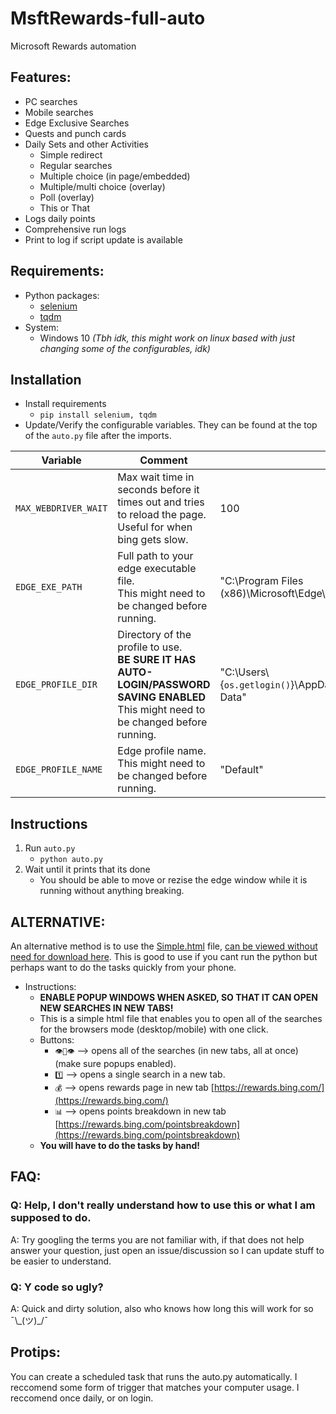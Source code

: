 # MsftRewards-full-auto
Microsoft Rewards automation

## Features:
 - PC searches
 - Mobile searches
 - Edge Exclusive Searches
 - Quests and punch cards
 - Daily Sets and other Activities
   - Simple redirect
   - Regular searches
   - Multiple choice (in page/embedded)
   - Multiple/multi choice (overlay)
   - Poll (overlay)
   - This or That
  - Logs daily points
  - Comprehensive run logs
  - Print to log if script update is available
  
## Requirements:
 - Python packages:
   - [selenium](https://pypi.org/project/selenium/)
   - [tqdm](https://pypi.org/project/tqdm/)
 - System:
   - Windows 10 *(Tbh idk, this might work on linux based with just changing some of the configurables, idk)*


## Installation
- Install requirements
  - `pip install selenium, tqdm`
- Update/Verify the configurable variables. They can be found at the top of the `auto.py` file after the imports.

| Variable | Comment | Default |
|---|---|---|
| `MAX_WEBDRIVER_WAIT` | Max wait time in seconds before it times out and tries to reload the page. <br>Useful for when bing gets slow. | 100 |
| `EDGE_EXE_PATH` | Full path to your edge executable file.<br>This might need to be changed before running. | "C:\\Program Files (x86)\\Microsoft\\Edge\\Application\\msedge.exe" |
| `EDGE_PROFILE_DIR` | Directory of the profile to use. <br>**BE SURE IT HAS AUTO-LOGIN/PASSWORD SAVING ENABLED**<br>This might need to be changed before running. | "C:\\Users\\{`os.getlogin()`}\\AppData\\Local\\Microsoft\\Edge\\User Data" |
| `EDGE_PROFILE_NAME` | Edge profile name.<br>This might need to be changed before running. | "Default" |

## Instructions

1. Run `auto.py`
   - `python auto.py`
2. Wait until it prints that its done
   - You should be able to move or rezise the edge window while it is running without anything breaking.

## ALTERNATIVE:
An alternative method is to use the [Simple.html](Simple.html) file, [can be viewed without need for download here](https://raw.githack.com/Noah-Jaffe/MsftRewards-full-auto/main/Simple.html). This is good to use if you cant run the python but perhaps want to do the tasks quickly from your phone.

 - Instructions:
   - **ENABLE POPUP WINDOWS WHEN ASKED, SO THAT IT CAN OPEN NEW SEARCHES IN NEW TABS!**
   - This is a simple html file that enables you to open all of the searches for the browsers mode (desktop/mobile) with one click.
   - Buttons:
     - `👁👅👁` --> opens all of the searches (in new tabs, all at once) (make sure popups enabled).
     - `1️⃣` --> opens a single search in a new tab.
     - `💰` --> opens rewards page in new tab [https://rewards.bing.com/](https://rewards.bing.com/)
     - `📊` --> opens points breakdown in new tab [https://rewards.bing.com/pointsbreakdown](https://rewards.bing.com/pointsbreakdown)
   - **You will have to do the tasks by hand!**
    


## FAQ:
### Q: Help, I don't really understand how to use this or what I am supposed to do.
A: Try googling the terms you are not familiar with, if that does not help answer your question, just open an issue/discussion so I can update stuff to be easier to understand.

### Q: Y code so ugly?
A: Quick and dirty solution, also who knows how long this will work for so ¯\\\_(ツ)\_/¯


## Protips:
You can create a scheduled task that runs the auto.py automatically. I reccomend some form of trigger that matches your computer usage. I reccomend once daily, or on login. 
